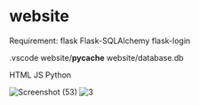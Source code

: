 # website

Requirement:
flask
Flask-SQLAlchemy
flask-login



.vscode
website/__pycache__
website/database.db



HTML
JS
Python


![Screenshot (53)](https://user-images.githubusercontent.com/114003984/200991772-faf7b119-9c31-4cd5-ba11-880b469f9f5a.png)
![3](https://user-images.githubusercontent.com/114003984/200991957-dc642413-07a0-4318-b0f4-c49ec9e38eeb.png)

